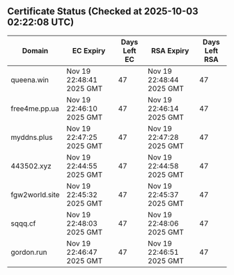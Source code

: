 ## Certificate Status (Checked at 2025-10-03 02:22:08 UTC)
| Domain | EC Expiry | Days Left EC | RSA Expiry | Days Left RSA |
|--------|-----------|-------------|------------|--------------|
| queena.win | Nov 19 22:48:41 2025 GMT | 47 | Nov 19 22:48:44 2025 GMT | 47 |
| free4me.pp.ua | Nov 19 22:46:10 2025 GMT | 47 | Nov 19 22:46:14 2025 GMT | 47 |
| myddns.plus | Nov 19 22:47:25 2025 GMT | 47 | Nov 19 22:47:28 2025 GMT | 47 |
| 443502.xyz | Nov 19 22:44:55 2025 GMT | 47 | Nov 19 22:44:58 2025 GMT | 47 |
| fgw2world.site | Nov 19 22:45:32 2025 GMT | 47 | Nov 19 22:45:37 2025 GMT | 47 |
| sqqq.cf | Nov 19 22:48:03 2025 GMT | 47 | Nov 19 22:48:06 2025 GMT | 47 |
| gordon.run | Nov 19 22:46:47 2025 GMT | 47 | Nov 19 22:46:51 2025 GMT | 47 |
